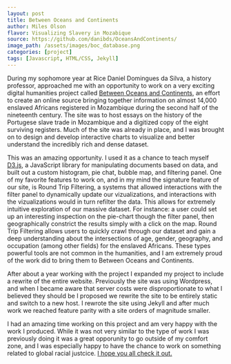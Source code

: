 ```yaml
---
layout: post
title: Between Oceans and Continents
author: Miles Olson
flavor: Visualizing Slavery in Mozabique
source: https://github.com/danibds/OceansAndContinents/
image_path: /assets/images/boc_database.png
categories: [project]
tags: [Javascript, HTML/CSS, Jekyll]
---
```


During my sophomore year at Rice Daniel Domingues da Silva, a history professor, approached me with an opportunity to work on a very exciting digital humanities project called [Between Oceans and Continents](https://www.africanregisters.org/), an effort to create an online source bringing together information on almost 14,000 enslaved Africans registered in Mozambique during the second half of the nineteenth century.
The site was to host essays on the history of the Portugese slave trade in Mozambique and a digitized copy of the eight surviving registers.
Much of the site was already in place, and I was brought on to design and develop interactive charts to visualize and better understand the incredibly rich and dense dataset.

This was an amazing opportunity. I used it as a chance to teach myself [D3.js](https://d3js.org/), a JavaScript library for manipulating documents based on data, and built out a custom histogram, pie chat, bubble map, and filtering panel.
One of my favorite features to work on, and in my mind the signature feature of our site, is Round Trip Filtering, a systems that allowed interactions with the filter panel to dynamically update our vizualizations, and interactions with the vizualizations would in turn refilter the data.
This allows for extremely intuitive exploration of our massive dataset.
For instance: a user could set up an interesting inspection on the pie-chart though the filter panel, then geographically constrict the results simply with a click on the map.
Round Trip Filtering allows users to quickly crawl through our dataset and gain a deep understanding about the intersections of age, gender, geography, and occupation (among other fields) for the enslaved Africans.
These types powerful tools are not common in the humanities, and I am extremely proud of the work did to bring them to Between Oceans and Continents.

After about a year working with the project I expanded my project to include a rewrite of the entire website.
Previously the site was using Wordpress, and when I became aware that server costs were disproportionate to what I believed they should be I proposed we rewrite the site to be entirely static and switch to a new host.
I rewrote the site using Jekyll and after much work we reached feature parity with a site orders of magnitude smaller.

I had an amazing time working on this project and am very happy with the work I produced.
While it was not very similar to the type of work I was previously doing it was a great opporunity to go outside of my comfort zone, and I was especially happy to have the chance to work on something related to global racial justcice.
[I hope you all check it out.](https://www.africanregisters.org/)
